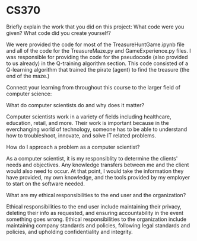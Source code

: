 # CS370

Briefly explain the work that you did on this project: What code were you given? What code did you create yourself?

We were provided the code for most of the TreasureHuntGame.ipynb file and all of the code for the TreasureMaze.py and GameExperience.py files. I was responsible for providing the code for the pseudocode (also provided to us already) in the Q-training algorithm section. This code consisted of a Q-learning algorithm that trained the pirate (agent) to find the treasure (the end of the maze.)

Connect your learning from throughout this course to the larger field of computer science:

What do computer scientists do and why does it matter?

Computer scientists work in a variety of fields including healthcare, education, retail, and more. Their work is important because in the everchanging world of technology, someone has to be able to understand how to troubleshoot, innovate, and solve IT related problems. 

How do I approach a problem as a computer scientist?

As a computer scientist, it is my responsiblity to determine the clients' needs and objectives. Any knowledge transfers between me and the client would also need to occur. At that point, I would take the information they have provided, my own knowledge, and the tools provided by my employer to start on the software needed.

What are my ethical responsibilities to the end user and the organization?

Ethical responsibilities to the end user include maintaining their privacy, deleting their info as requested, and ensuring accountability in the event something goes wrong. Ethical responsibilities to the organization include maintaining company standards and policies, following legal standards and policies, and upholding confidentiality and integrity.

